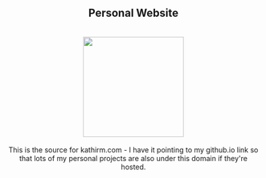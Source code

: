 <div align="center">
  <h2>Personal Website</h2>
  <br>
  <img src="images/spike.ico"
      width="200" 
      height="auto">
  <br><br>
  This is the source for kathirm.com - I have it pointing to my github.io link so that lots of my personal projects are also under this domain if they're hosted.
</div>
